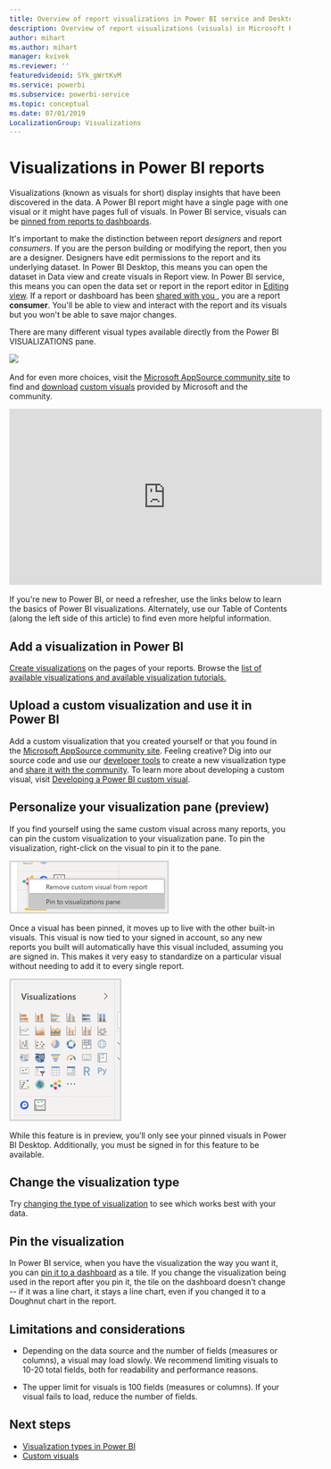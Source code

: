 ```yaml
---
title: Overview of report visualizations in Power BI service and Desktop
description: Overview of report visualizations (visuals) in Microsoft Power BI.
author: mihart
ms.author: mihart
manager: kvivek
ms.reviewer: ''
featuredvideoid: SYk_gWrtKvM
ms.service: powerbi
ms.subservice: powerbi-service
ms.topic: conceptual
ms.date: 07/01/2019
LocalizationGroup: Visualizations 
---
```


# Visualizations in Power BI reports

Visualizations (known as visuals for short) display insights that have been discovered in the data. A Power BI report might have a single page with one visual or it might have pages full of visuals. In Power BI service, visuals can be [pinned from reports to dashboards](../service-dashboard-pin-tile-from-report.md).

It's important to make the distinction between report *designers* and report *consumers*.  If you are the person building or modifying the report, then you are a designer.  Designers have edit permissions to the report and its underlying dataset. In Power BI Desktop, this means you can open the dataset in Data view and create visuals in Report view. In Power BI service, this means you can open the data set or report in the report editor in [Editing view](../consumer/end-user-reading-view.md). If a report or dashboard has been [shared with you ](../consumer/end-user-shared-with-me.md), you are a report **consumer**. You'll be able to view and interact with the report and its visuals but you won't be able to save major changes.

There are many different visual types available directly from the Power BI VISUALIZATIONS pane.

![](media/power-bi-report-visualizations/power-bi-templates.png)

And for even more choices, visit the [Microsoft AppSource community site](https://appsource.microsoft.com) to find and [download](https://appsource.microsoft.com/marketplace/apps?page=1&product=power-bi-visuals) [custom visuals](../developer/custom-visual-develop-tutorial.md) provided by Microsoft and the community.

<iframe width="560" height="315" src="https://www.youtube.com/embed/SYk_gWrtKvM?list=PL1N57mwBHtN0JFoKSR0n-tBkUJHeMP2cP" frameborder="0" allowfullscreen></iframe>


If you're new to Power BI, or need a refresher, use the links below to learn the basics of Power BI visualizations.  Alternately, use our Table of Contents (along the left side of this article) to find even more helpful information.

## Add a visualization in Power BI

[Create visualizations](power-bi-report-add-visualizations-i.md) on the pages of your reports. Browse the [list of available visualizations and available visualization tutorials.](power-bi-visualization-types-for-reports-and-q-and-a.md) 

## Upload a custom visualization and use it in Power BI

Add a custom visualization that you created yourself or that you found in the [Microsoft AppSource community site](https://appsource.microsoft.com/marketplace/apps?product=power-bi-visuals). Feeling creative? Dig into our source code and use our [developer tools](../developer/custom-visual-develop-tutorial.md) to create a new visualization type and [share it with the community](../developer/office-store.md). To learn more about developing a custom visual, visit [Developing a Power BI custom visual](../developer/custom-visual-develop-tutorial.md).

## Personalize your visualization pane (preview)

If you find yourself using the same custom visual across many reports, you can pin the custom visualization to your visualization pane. To pin the visualization, right-click on the visual to pin it to the pane.

![Pin to visualization pane](media/power-bi-report-visualizations/power-bi-pin-custom-visual-option.png)

Once a visual has been pinned, it moves up to live with the other built-in visuals. This visual is now tied to your signed in account, so any new reports you built will automatically have this visual included, assuming you are signed in. This makes it very easy to standardize on a particular visual without needing to add it to every single report.

![Personalized visualization pane](media/power-bi-report-visualizations/power-bi-personalized-visualization-pane.png)

While this feature is in preview, you’ll only see your pinned visuals in Power BI Desktop. Additionally, you must be signed in for this feature to be available.

## Change the visualization type

Try [changing the type of visualization](power-bi-report-change-visualization-type.md) to see which works best with your data.

## Pin the visualization

In Power BI service, when you have the visualization the way you want it, you can [pin it to a dashboard](../service-dashboard-pin-tile-from-report.md) as a tile. If you change the visualization being used in the report after you pin it, the tile on the dashboard doesn't change -- if it was a line chart, it stays a line chart, even if you changed it to a Doughnut chart in the report.

## Limitations and considerations
- Depending on the data source and the number of fields (measures or columns), a visual may load slowly.  We recommend limiting visuals to 10-20 total fields, both for readability and performance reasons. 

- The upper limit for visuals is 100 fields (measures or columns). If your visual fails to load, reduce the number of fields.   

## Next steps

* [Visualization types in Power BI](power-bi-visualization-types-for-reports-and-q-and-a.md)
* [Custom visuals](../power-bi-custom-visuals.md)
